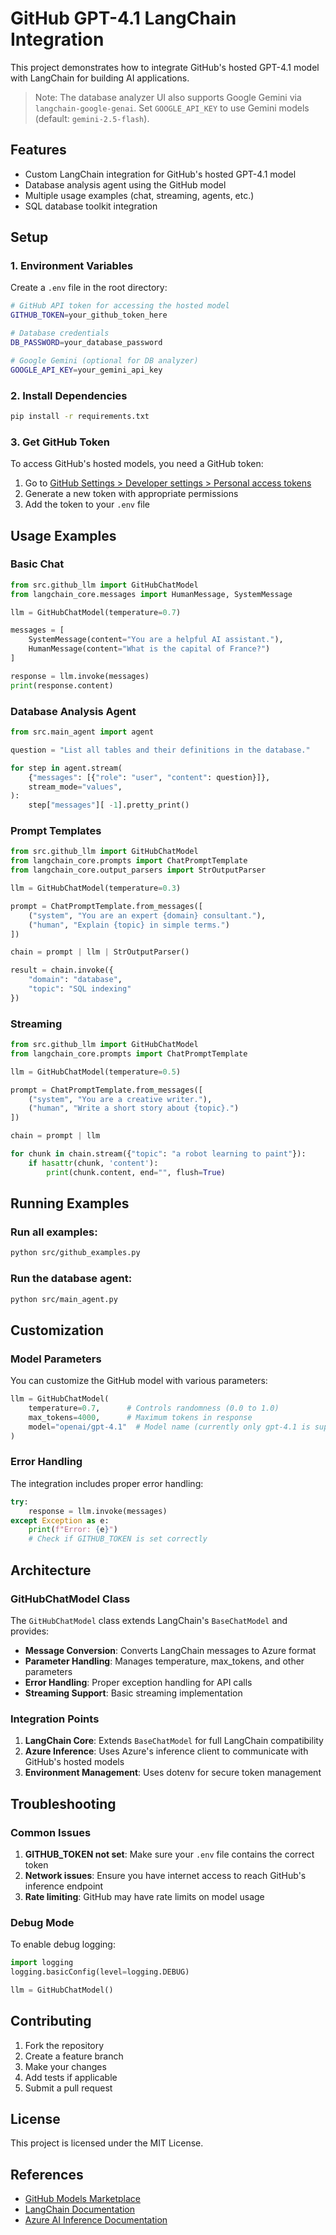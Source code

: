 # GitHub GPT-4.1 LangChain Integration

This project demonstrates how to integrate GitHub's hosted GPT-4.1 model with LangChain for building AI applications.

> Note: The database analyzer UI also supports Google Gemini via `langchain-google-genai`. Set `GOOGLE_API_KEY` to use Gemini models (default: `gemini-2.5-flash`).

## Features

- Custom LangChain integration for GitHub's hosted GPT-4.1 model
- Database analysis agent using the GitHub model
- Multiple usage examples (chat, streaming, agents, etc.)
- SQL database toolkit integration

## Setup

### 1. Environment Variables

Create a `.env` file in the root directory:

```bash
# GitHub API token for accessing the hosted model
GITHUB_TOKEN=your_github_token_here

# Database credentials
DB_PASSWORD=your_database_password

# Google Gemini (optional for DB analyzer)
GOOGLE_API_KEY=your_gemini_api_key
```

### 2. Install Dependencies

```bash
pip install -r requirements.txt
```

### 3. Get GitHub Token

To access GitHub's hosted models, you need a GitHub token:

1. Go to [GitHub Settings > Developer settings > Personal access tokens](https://github.com/settings/tokens)
2. Generate a new token with appropriate permissions
3. Add the token to your `.env` file

## Usage Examples

### Basic Chat

```python
from src.github_llm import GitHubChatModel
from langchain_core.messages import HumanMessage, SystemMessage

llm = GitHubChatModel(temperature=0.7)

messages = [
    SystemMessage(content="You are a helpful AI assistant."),
    HumanMessage(content="What is the capital of France?")
]

response = llm.invoke(messages)
print(response.content)
```

### Database Analysis Agent

```python
from src.main_agent import agent

question = "List all tables and their definitions in the database."

for step in agent.stream(
    {"messages": [{"role": "user", "content": question}]},
    stream_mode="values",
):
    step["messages"][ -1].pretty_print()
```

### Prompt Templates

```python
from src.github_llm import GitHubChatModel
from langchain_core.prompts import ChatPromptTemplate
from langchain_core.output_parsers import StrOutputParser

llm = GitHubChatModel(temperature=0.3)

prompt = ChatPromptTemplate.from_messages([
    ("system", "You are an expert {domain} consultant."),
    ("human", "Explain {topic} in simple terms.")
])

chain = prompt | llm | StrOutputParser()

result = chain.invoke({
    "domain": "database",
    "topic": "SQL indexing"
})
```

### Streaming

```python
from src.github_llm import GitHubChatModel
from langchain_core.prompts import ChatPromptTemplate

llm = GitHubChatModel(temperature=0.5)

prompt = ChatPromptTemplate.from_messages([
    ("system", "You are a creative writer."),
    ("human", "Write a short story about {topic}.")
])

chain = prompt | llm

for chunk in chain.stream({"topic": "a robot learning to paint"}):
    if hasattr(chunk, 'content'):
        print(chunk.content, end="", flush=True)
```

## Running Examples

### Run all examples:

```bash
python src/github_examples.py
```

### Run the database agent:

```bash
python src/main_agent.py
```

## Customization

### Model Parameters

You can customize the GitHub model with various parameters:

```python
llm = GitHubChatModel(
    temperature=0.7,      # Controls randomness (0.0 to 1.0)
    max_tokens=4000,      # Maximum tokens in response
    model="openai/gpt-4.1"  # Model name (currently only gpt-4.1 is supported)
)
```

### Error Handling

The integration includes proper error handling:

```python
try:
    response = llm.invoke(messages)
except Exception as e:
    print(f"Error: {e}")
    # Check if GITHUB_TOKEN is set correctly
```

## Architecture

### GitHubChatModel Class

The `GitHubChatModel` class extends LangChain's `BaseChatModel` and provides:

- **Message Conversion**: Converts LangChain messages to Azure format
- **Parameter Handling**: Manages temperature, max_tokens, and other parameters
- **Error Handling**: Proper exception handling for API calls
- **Streaming Support**: Basic streaming implementation

### Integration Points

1. **LangChain Core**: Extends `BaseChatModel` for full LangChain compatibility
2. **Azure Inference**: Uses Azure's inference client to communicate with GitHub's hosted models
3. **Environment Management**: Uses dotenv for secure token management

## Troubleshooting

### Common Issues

1. **GITHUB_TOKEN not set**: Make sure your `.env` file contains the correct token
2. **Network issues**: Ensure you have internet access to reach GitHub's inference endpoint
3. **Rate limiting**: GitHub may have rate limits on model usage

### Debug Mode

To enable debug logging:

```python
import logging
logging.basicConfig(level=logging.DEBUG)

llm = GitHubChatModel()
```

## Contributing

1. Fork the repository
2. Create a feature branch
3. Make your changes
4. Add tests if applicable
5. Submit a pull request

## License

This project is licensed under the MIT License.

## References

- [GitHub Models Marketplace](https://github.com/marketplace/models/azure-openai/gpt-4-1/playground/code)
- [LangChain Documentation](https://python.langchain.com/)
- [Azure AI Inference Documentation](https://learn.microsoft.com/en-us/azure/ai-services/inference/) 